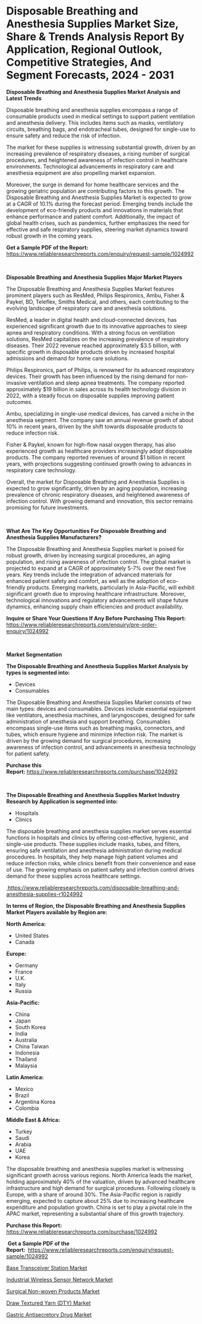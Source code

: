 <p><h1>Disposable Breathing and Anesthesia Supplies Market Size, Share & Trends Analysis Report By Application, Regional Outlook, Competitive Strategies, And Segment Forecasts, 2024 - 2031</h1></p><p><strong>Disposable Breathing and Anesthesia Supplies Market Analysis and Latest Trends</strong></p>
<p><p>Disposable breathing and anesthesia supplies encompass a range of consumable products used in medical settings to support patient ventilation and anesthesia delivery. This includes items such as masks, ventilatory circuits, breathing bags, and endotracheal tubes, designed for single-use to ensure safety and reduce the risk of infection.</p><p>The market for these supplies is witnessing substantial growth, driven by an increasing prevalence of respiratory diseases, a rising number of surgical procedures, and heightened awareness of infection control in healthcare environments. Technological advancements in respiratory care and anesthesia equipment are also propelling market expansion. </p><p>Moreover, the surge in demand for home healthcare services and the growing geriatric population are contributing factors to this growth. The Disposable Breathing and Anesthesia Supplies Market is expected to grow at a CAGR of 10.1% during the forecast period. Emerging trends include the development of eco-friendly products and innovations in materials that enhance performance and patient comfort. Additionally, the impact of global health crises, such as pandemics, further emphasizes the need for effective and safe respiratory supplies, steering market dynamics toward robust growth in the coming years.</p></p>
<p><strong>Get a Sample PDF of the Report:&nbsp;</strong> <a href="https://www.reliableresearchreports.com/enquiry/request-sample/1024992">https://www.reliableresearchreports.com/enquiry/request-sample/1024992</a></p>
<p>&nbsp;</p>
<p><strong>Disposable Breathing and Anesthesia Supplies Major Market Players</strong></p>
<p><p>The Disposable Breathing and Anesthesia Supplies Market features prominent players such as ResMed, Philips Respironics, Ambu, Fisher & Paykel, BD, Teleflex, Smiths Medical, and others, each contributing to the evolving landscape of respiratory care and anesthesia solutions.</p><p>ResMed, a leader in digital health and cloud-connected devices, has experienced significant growth due to its innovative approaches to sleep apnea and respiratory conditions. With a strong focus on ventilation solutions, ResMed capitalizes on the increasing prevalence of respiratory diseases. Their 2022 revenue reached approximately $3.5 billion, with specific growth in disposable products driven by increased hospital admissions and demand for home care solutions.</p><p>Philips Respironics, part of Philips, is renowned for its advanced respiratory devices. Their growth has been influenced by the rising demand for non-invasive ventilation and sleep apnea treatments. The company reported approximately $19 billion in sales across its health technology division in 2022, with a steady focus on disposable supplies improving patient outcomes.</p><p>Ambu, specializing in single-use medical devices, has carved a niche in the anesthesia segment. The company saw an annual revenue growth of about 10% in recent years, driven by the shift towards disposable products to reduce infection risk.</p><p>Fisher & Paykel, known for high-flow nasal oxygen therapy, has also experienced growth as healthcare providers increasingly adopt disposable products. The company reported revenues of around $1 billion in recent years, with projections suggesting continued growth owing to advances in respiratory care technology.</p><p>Overall, the market for Disposable Breathing and Anesthesia Supplies is expected to grow significantly, driven by an aging population, increasing prevalence of chronic respiratory diseases, and heightened awareness of infection control. With growing demand and innovation, this sector remains promising for future investments.</p></p>
<p>&nbsp;</p>
<p><strong>What Are The Key Opportunities For Disposable Breathing and Anesthesia Supplies Manufacturers?</strong></p>
<p><p>The Disposable Breathing and Anesthesia Supplies market is poised for robust growth, driven by increasing surgical procedures, an aging population, and rising awareness of infection control. The global market is projected to expand at a CAGR of approximately 5-7% over the next five years. Key trends include the integration of advanced materials for enhanced patient safety and comfort, as well as the adoption of eco-friendly products. Emerging markets, particularly in Asia-Pacific, will exhibit significant growth due to improving healthcare infrastructure. Moreover, technological innovations and regulatory advancements will shape future dynamics, enhancing supply chain efficiencies and product availability.</p></p>
<p><strong>Inquire or Share Your Questions If Any Before Purchasing This Report:</strong> <a href="https://www.reliableresearchreports.com/enquiry/pre-order-enquiry/1024992">https://www.reliableresearchreports.com/enquiry/pre-order-enquiry/1024992</a></p>
<p>&nbsp;</p>
<p><strong>Market Segmentation</strong></p>
<p><strong>The Disposable Breathing and Anesthesia Supplies Market Analysis by types is segmented into:</strong></p>
<p><ul><li>Devices</li><li>Consumables</li></ul></p>
<p><p>The Disposable Breathing and Anesthesia Supplies Market consists of two main types: devices and consumables. Devices include essential equipment like ventilators, anesthesia machines, and laryngoscopes, designed for safe administration of anesthesia and support breathing. Consumables encompass single-use items such as breathing masks, connectors, and tubes, which ensure hygiene and minimize infection risk. The market is driven by the growing demand for surgical procedures, increasing awareness of infection control, and advancements in anesthesia technology for patient safety.</p></p>
<p><strong>Purchase this Report:&nbsp;</strong><a href="https://www.reliableresearchreports.com/purchase/1024992">https://www.reliableresearchreports.com/purchase/1024992</a></p>
<p>&nbsp;</p>
<p><strong>The Disposable Breathing and Anesthesia Supplies Market Industry Research by Application is segmented into:</strong></p>
<p><ul><li>Hospitals</li><li>Clinics</li></ul></p>
<p><p>The disposable breathing and anesthesia supplies market serves essential functions in hospitals and clinics by offering cost-effective, hygienic, and single-use products. These supplies include masks, tubes, and filters, ensuring safe ventilation and anesthesia administration during medical procedures. In hospitals, they help manage high patient volumes and reduce infection risks, while clinics benefit from their convenience and ease of use. The growing emphasis on patient safety and infection control drives demand for these supplies across healthcare settings.</p></p>
<p><a href="https://www.reliableresearchreports.com/disposable-breathing-and-anesthesia-supplies-r1024992">&nbsp;https://www.reliableresearchreports.com/disposable-breathing-and-anesthesia-supplies-r1024992</a></p>
<p><strong>In terms of Region, the Disposable Breathing and Anesthesia Supplies Market Players available by Region are:</strong></p>
<p>
    <p> <strong> North America: </strong>
        <ul>
            <li>United States</li>
            <li>Canada</li>
        </ul>
        </p> 
    <p> <strong> Europe: </strong>
        <ul>
            <li>Germany</li>
            <li>France</li>
            <li>U.K.</li>
            <li>Italy</li>
            <li>Russia</li>
        </ul>
        </p> 
    <p> <strong> Asia-Pacific: </strong>
        <ul>
            <li>China</li>
            <li>Japan</li>
            <li>South Korea</li>
            <li>India</li>
            <li>Australia</li>
            <li>China Taiwan</li>
            <li>Indonesia</li>
            <li>Thailand</li>
            <li>Malaysia</li>
        </ul>
        </p> 
    <p> <strong> Latin America: </strong>
        <ul>
            <li>Mexico</li>
            <li>Brazil</li>
            <li>Argentina Korea</li>
            <li>Colombia</li>
        </ul>
        </p> 
    <p> <strong> Middle East & Africa: </strong>
        <ul>
            <li>Turkey</li>
            <li>Saudi</li>
            <li>Arabia</li>
            <li>UAE</li>
            <li>Korea</li>
        </ul>
    </p>
    </p>
<p><p>The disposable breathing and anesthesia supplies market is witnessing significant growth across various regions. North America leads the market, holding approximately 40% of the valuation, driven by advanced healthcare infrastructure and high demand for surgical procedures. Following closely is Europe, with a share of around 30%. The Asia-Pacific region is rapidly emerging, expected to capture about 25% due to increasing healthcare expenditure and population growth. China is set to play a pivotal role in the APAC market, representing a substantial share of this growth trajectory.</p></p>
<p><strong>Purchase this Report: </strong><a href="https://www.reliableresearchreports.com/purchase/1024992">https://www.reliableresearchreports.com/purchase/1024992</a></p>
<p>&nbsp;<strong>Get a Sample PDF of the Report:&nbsp;&nbsp;</strong><a href="https://www.reliableresearchreports.com/enquiry/request-sample/1024992">https://www.reliableresearchreports.com/enquiry/request-sample/1024992</a></p>
<p><strong></strong></p>
<p><p><a href="https://www.linkedin.com/pulse/base-transceiver-station-market-size-share-analysis-growth-trends-apbnf?trackingId=fjlZJDm7QQCtS2LmACg1vg%3D%3D">Base Transceiver Station Market</a></p><p><a href="https://www.linkedin.com/pulse/why-should-you-invest-industrial-wireless-sensor-network-market-x1xuf?trackingId=qJ9XF1OEQw%2BV81iC%2F56NkA%3D%3D">Industrial Wireless Sensor Network Market</a></p><p><a href="https://github.com/naodanhluon8/Market-Research-Report-List-1/blob/main/surgical-non-woven-products-market.md">Surgical Non-woven Products Market</a></p><p><a href="https://issuu.com/reportprime-2/docs/draw-textured-yarn-dty-market-size-_d8ec32ec60181e">Draw Textured Yarn (DTY) Market</a></p><p><a href="https://github.com/yoshih12/Market-Research-Report-List-4/blob/main/gastric-antisecretory-drug-market.md">Gastric Antisecretory Drug Market</a></p></p>